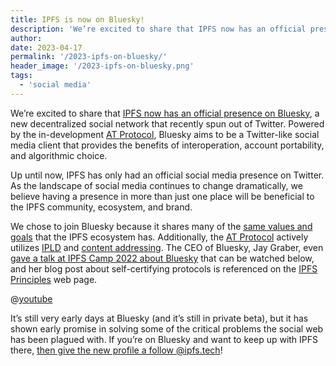 ```yaml
---
title: IPFS is now on Bluesky!
description: 'We’re excited to share that IPFS now has an official presence on Bluesky, a new decentralized social network that recently spun out of Twitter.'
author: 
date: 2023-04-17
permalink: '/2023-ipfs-on-bluesky/'
header_image: '/2023-ipfs-on-bluesky.png'
tags:
  - 'social media'
---
```


We’re excited to share that [IPFS now has an official presence on Bluesky](https://staging.bsky.app/profile/ipfs.tech), a new decentralized social network that recently spun out of Twitter. Powered by the in-development [AT Protocol](https://atproto.com/), Bluesky aims to be a Twitter-like social media client that provides the benefits of interoperation, account portability, and algorithmic choice. 

Up until now, IPFS has only had an official social media presence on Twitter. As the landscape of social media continues to change dramatically, we believe having a presence in more than just one place will be beneficial to the IPFS community, ecosystem, and brand.

We chose to join Bluesky because it shares many of the [same values and goals](https://specs.ipfs.tech/architecture/principles/) that the IPFS ecosystem has. Additionally, the [AT Protocol](https://atproto.com/) actively utilizes [IPLD](https://ipld.io/) and [content addressing](https://docs.ipfs.tech/concepts/how-ipfs-works/#subsystems-overview). The CEO of Bluesky, Jay Graber, even [gave a talk at IPFS Camp 2022 about Bluesky](https://www.youtube.com/watch?v=jGbBZbl-V8Y) that can be watched below, and her blog post about self-certifying protocols is referenced on the [IPFS Principles](https://specs.ipfs.tech/architecture/principles/#self-certifying-addressability) web page.

@[youtube](jGbBZbl-V8Y)

It’s still very early days at Bluesky (and it’s still in private beta), but it has shown early promise in solving some of the critical problems the social web has been plagued with. If you’re on Bluesky and want to keep up with IPFS there, [then give the new profile a follow @ipfs.tech](https://staging.bsky.app/profile/ipfs.tech)!

